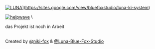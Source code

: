[![LUNA](https://github.com/NIKI-FOX/Open-Source-Luna-AI/blob/d1d8d01f20c081b12064a4edf5d1ecb62d97240f/LUNA.png)](https://github.com/Luna-Blue-Fox-Studio/Open-Source-Luna-AI/blob/main/LUNA.png)](https://sites.google.com/view/bluefoxstudio/luna-ki-system)

[![helpwave](https://github.com/helpwave/wg-manager/blob/feecc7b2753fb7e29eace484555e84bf788e4ae4/helpwave.png)](https://www.helpwave.de/) \

das Projekt ist noch in Arbeit

<br>Created by [@niki-fox](https://github.com/niki-fox) & [@Luna-Blue-Fox-Studio](https://github.com/Luna-Blue-Fox-Studio)
